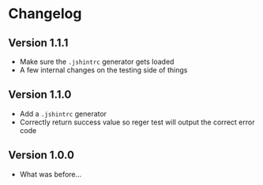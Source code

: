 # Changelog

## Version 1.1.1
* Make sure the `.jshintrc` generator gets loaded
* A few internal changes on the testing side of things

## Version 1.1.0
* Add a `.jshintrc` generator
* Correctly return success value so reger test will output the correct error code

## Version 1.0.0
* What was before...
